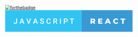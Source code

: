 [![forthebadge](https://forthebadge.com/images/badges/built-with-love.svg)](https://forthebadge.com)
[![buildwithReact](./src/images/javascript-react.svg)]()